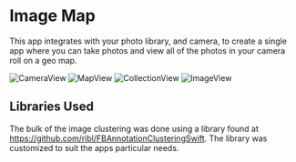# Image Map

This app integrates with your photo library, and camera, to create a single app where you can take photos and view all of the photos in your camera roll on a geo map.

![CameraView](ExampleImages/CameraView.PNG?raw=true)
![MapView](ExampleImages/MapView.PNG?raw=true)
![CollectionView](ExampleImages/CollectionView.PNG?raw=true)
![ImageView](ExampleImages/ImageView.PNG?raw=true)

## Libraries Used

The bulk of the image clustering was done using a library found at https://github.com/ribl/FBAnnotationClusteringSwift.  The library was customized to suit the apps particular needs. 